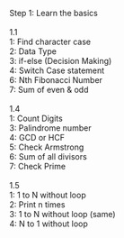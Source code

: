Step 1: Learn the basics\
\
1.1\
1: Find character case\
2: Data Type\
3: if-else (Decision Making)\
4: Switch Case statement\
6: Nth Fibonacci Number\
7: Sum of even & odd\
\
1.4\
1: Count Digits\
3: Palindrome number\
4: GCD or HCF\
5: Check Armstrong\
6: Sum of all divisors\
7: Check Prime\
\
1.5\
1: 1 to N without loop\
2: Print n times\
3: 1 to N without loop (same)\
4: N to 1 without loop
